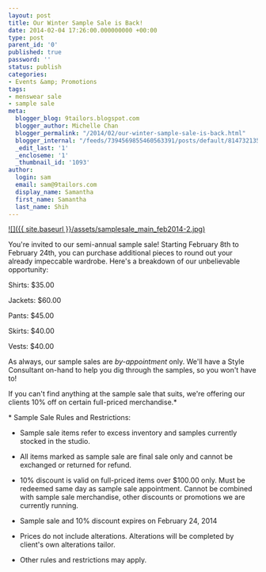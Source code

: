 ```yaml
---
layout: post
title: Our Winter Sample Sale is Back!
date: 2014-02-04 17:26:00.000000000 +00:00
type: post
parent_id: '0'
published: true
password: ''
status: publish
categories:
- Events &amp; Promotions
tags:
- menswear sale
- sample sale
meta:
  blogger_blog: 9tailors.blogspot.com
  blogger_author: Michelle Chan
  blogger_permalink: "/2014/02/our-winter-sample-sale-is-back.html"
  blogger_internal: "/feeds/7394569855460563391/posts/default/8147321353110594946"
  _edit_last: '1'
  _encloseme: '1'
  _thumbnail_id: '1093'
author:
  login: sam
  email: sam@9tailors.com
  display_name: Samantha
  first_name: Samantha
  last_name: Shih
---
```

[![]({{ site.baseurl }}/assets/samplesale_main_feb2014-2.jpg)](http://4.bp.blogspot.com/-rhk0_ilspxo/UuFm_fdW2DI/AAAAAAAAA-s/-elrOJ5r2kw/s1600/samplesale_main_feb2014-2.jpg)

You're invited to our semi-annual sample sale! Starting February 8th to February 24th, you can purchase additional pieces to round out your already impeccable wardrobe. Here's a breakdown of our unbelievable opportunity: 

Shirts: $35.00

Jackets: $60.00

Pants: $45.00

Skirts: $40.00

Vests: $40.00

As always, our sample sales are _by-appointment_ only. We'll have a Style Consultant on-hand to help you dig through the samples, so you won't have to!

If you can't find anything at the sample sale that suits, we're offering our clients 10% off on certain full-priced merchandise.*

\* Sample Sale Rules and Restrictions:

*   Sample sale items refer to excess inventory and samples currently stocked in the studio.

*   All items marked as sample sale are final sale only and cannot be exchanged or returned for refund.  

*   10% discount is valid on full-priced items over $100.00 only. Must be redeemed same day as sample sale appointment. Cannot be combined with sample sale merchandise, other discounts or promotions we are currently running.

*   Sample sale and 10% discount expires on February 24, 2014

*   Prices do not include alterations. Alterations will be completed by client's own alterations tailor. 
*   Other rules and restrictions may apply.
